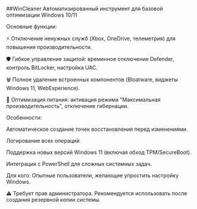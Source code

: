 ##WinCleaner
Автоматизированный инструмент для базовой оптимизации Windows 10/11

Основные функции:

⚡ Отключение ненужных служб (Xbox, OneDrive, телеметрия) для повышения производительности.

🛡️ Гибкое управление защитой: временное отключение Defender, контроль BitLocker, настройка UAC.

🗑️ Полное удаление встроенных компонентов (Bloatware, виджеты Windows 11, WebExperience).

🔋 Оптимизация питания: активация режима "Максимальная производительность", отключение гибернации.

Особенности:

Автоматическое создание точек восстановления перед изменениями.

Логирование всех операций.

Поддержка новых версий Windows 11 (включая обход TPM/SecureBoot).

Интеграция с PowerShell для сложных системных задач.

Для кого:
Опытные пользователи, желающие упростить настройку Windows.

⚠️ Требует прав администратора. Рекомендуется использовать после создания резервной копии системы.

